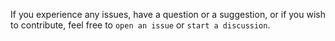 If you experience any issues, have a question or a suggestion, or if you wish to contribute, feel free to `open an issue` or `start a discussion`.
